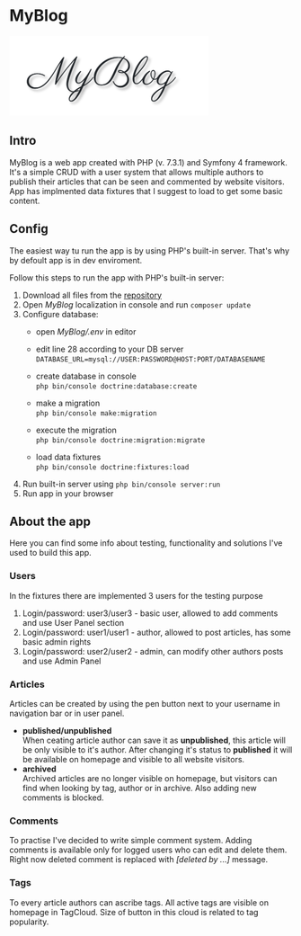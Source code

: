 # MyBlog

![Alt text](/public/img/logo.png)

## Intro

MyBlog is a  web app created with PHP (v. 7.3.1) and Symfony 4 framework. It's a simple CRUD with a user system that allows multiple authors to publish their articles that can be seen and commented by website visitors. App has implmented data fixtures that I suggest to load to get some basic content.

## Config

The easiest way tu run the app is by using PHP's built-in server. That's why by defoult app is in dev enviroment.

Follow this steps to run the app with PHP's built-in server:

1. Download all files from the [repository](https://github.com/Sapozarom/MyBlog)
2. Open *MyBlog* localization in console and run `composer update`
3. Configure database:
    - open *MyBlog/.env* in editor
    - edit line 28 according to your DB server  
    `DATABASE_URL=mysql://USER:PASSWORD@HOST:PORT/DATABASENAME`

    - create database in console  
    `php bin/console doctrine:database:create`

    - make a migration  
    `php bin/console make:migration`

    - execute the migration  
    `php bin/console doctrine:migration:migrate`

    - load data fixtures  
    `php bin/console doctrine:fixtures:load`
4. Run built-in server using `php bin/console server:run`
5. Run app in your browser

## About the app

Here you can find some info about testing, functionality and solutions I've used to build this app.

### Users

In the fixtures there are implemented 3 users for the testing purpose

1. Login/password: user3/user3 - basic user, allowed to add comments and use User Panel section
2. Login/password: user1/user1 - author, allowed to post articles, has some basic admin rights
3. Login/password: user2/user2 - admin,  can modify other authors posts and use Admin Panel

### Articles

Articles can be created by using the pen button next to your username in navigation bar or in user panel.

- **published/unpublished**  
When ceating article author can save it as **unpublished**, this article will be only visible to it's author. After changing it's status to **published** it will be available on homepage and visible to all website visitors.
- **archived**  
Archived articles are no longer visible on homepage, but visitors can find when looking by tag, author or in archive. Also adding new comments is blocked.

### Comments

To practise I've decided to write simple comment system. Adding comments is available only for logged users who can edit and delete them. Right now deleted comment is replaced with *[deleted by ...]* message.

### Tags

To every article authors can ascribe tags. All active tags are visible on homepage in TagCloud. Size of button in this cloud is related to tag popularity.
